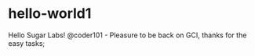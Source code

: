 # hello-world1
Hello Sugar Labs! 
@coder101 - Pleasure to be back on GCI, thanks for the easy tasks;
